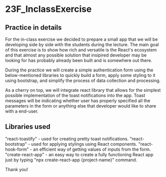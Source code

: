 # 23F_InclassExercise

## Practice in details
For the in-class exercise we decided to prepare a small app that we will be developing side by side with the students during the lecture. The main goal of this exercise is to show how rich and versatile is the React's ecosystem and that almost any possible solution that insipired developer may be looking for has probably already been built and is somewhere out there.

During the practice we will create a simple authentication form using the below-mentioned libraries to quickly build a form, apply some styling to it using bootstrap, and simplify the process of data collection and processing.

As a cherry on top, we will integrate react library that allows for the simplest possible implementation of the toast notifications into the app. Toast messages will be indicating whether user has properly specified all the parameters in the form or anything else that developer would like to share with a end-user.

## Libraries used
"react-toastify" - used for creating pretty toast notifications.
"react-bootstrap" - used for applying stylings using React components.
"react-hook-form" - an efficient way of getting values of inputs from the form.
"create-react-app" - an easy way to create a fully functioning React app just by typing "npx create-react-app {project-name}" command.

Thank you!